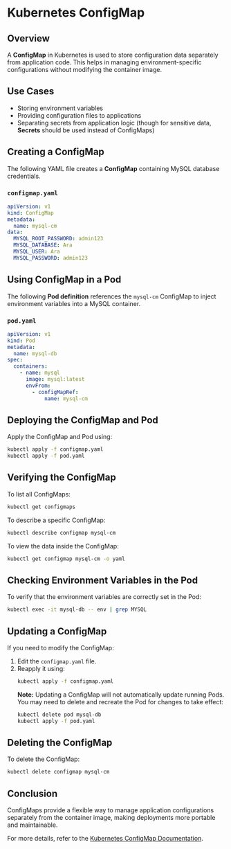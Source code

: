 # Kubernetes ConfigMap

## Overview
A **ConfigMap** in Kubernetes is used to store configuration data separately from application code. This helps in managing environment-specific configurations without modifying the container image.

## Use Cases
- Storing environment variables
- Providing configuration files to applications
- Separating secrets from application logic (though for sensitive data, **Secrets** should be used instead of ConfigMaps)

## Creating a ConfigMap
The following YAML file creates a **ConfigMap** containing MySQL database credentials.

### `configmap.yaml`
```yaml
apiVersion: v1
kind: ConfigMap
metadata:
  name: mysql-cm
data:
  MYSQL_ROOT_PASSWORD: admin123
  MYSQL_DATABASE: Ara
  MYSQL_USER: Ara
  MYSQL_PASSWORD: admin123
```

## Using ConfigMap in a Pod
The following **Pod definition** references the `mysql-cm` ConfigMap to inject environment variables into a MySQL container.

### `pod.yaml`
```yaml
apiVersion: v1
kind: Pod
metadata:
  name: mysql-db
spec:
  containers:
    - name: mysql
      image: mysql:latest
      envFrom:
        - configMapRef:
            name: mysql-cm
```

## Deploying the ConfigMap and Pod
Apply the ConfigMap and Pod using:
```sh
kubectl apply -f configmap.yaml
kubectl apply -f pod.yaml
```

## Verifying the ConfigMap
To list all ConfigMaps:
```sh
kubectl get configmaps
```

To describe a specific ConfigMap:
```sh
kubectl describe configmap mysql-cm
```

To view the data inside the ConfigMap:
```sh
kubectl get configmap mysql-cm -o yaml
```

## Checking Environment Variables in the Pod
To verify that the environment variables are correctly set in the Pod:
```sh
kubectl exec -it mysql-db -- env | grep MYSQL
```

## Updating a ConfigMap
If you need to modify the ConfigMap:
1. Edit the `configmap.yaml` file.
2. Reapply it using:
   ```sh
   kubectl apply -f configmap.yaml
   ```
   **Note:** Updating a ConfigMap will not automatically update running Pods. You may need to delete and recreate the Pod for changes to take effect:
   ```sh
   kubectl delete pod mysql-db
   kubectl apply -f pod.yaml
   ```

## Deleting the ConfigMap
To delete the ConfigMap:
```sh
kubectl delete configmap mysql-cm
```

## Conclusion
ConfigMaps provide a flexible way to manage application configurations separately from the container image, making deployments more portable and maintainable.

For more details, refer to the [Kubernetes ConfigMap Documentation](https://kubernetes.io/docs/concepts/configuration/configmap/).

